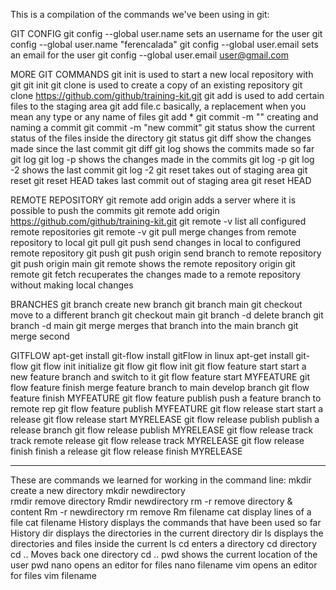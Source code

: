 This is a compilation of the commands we've been using in git:

GIT CONFIG
git config --global user.name             sets an username for the user
	git config --global user.name "ferencalada"
git config --global user.email            sets an email for the user
	git config --global user.email user@gmail.com

MORE GIT COMMANDS
git init                              is used to start a new local repository with git
	git init
git clone <link to repository>        is used to create a copy of an existing repository
	git clone https://github.com/github/training-kit.git
git add <file name.file type>         is used to add certain files to the staging area
	git add file.c
<asterisk>                            basically, a replacement when you mean any type or any name of files
	git add *
git commit -m "<commit name>"         creating and naming a commit
	git commit -m "new commit"
git status                            show the current status of the files inside the directory
	git status
git diff                              show the changes made since the last commit
	git diff
git log                               shows the commits made so far
	git log
git log -p                            shows the changes made in the commits
	git log -p
git log -2                            shows the last commit
	git log -2
git reset                             takes out of staging area
	git reset
git reset HEAD                        takes last commit out of staging area
	git reset HEAD

REMOTE REPOSITORY
git remote add origin <link to remote repository>       adds a server where it is possible to push the commits
	git remote add origin https://github.com/github/training-kit.git
git remote -v                                           list all configured remote repositories
	git remote -v
git pull                                                merge changes from remote repository to local
	git pull
git push                                                send changes in local to configured remote repository
	git push
git push origin <branch name>                           send branch to remote repository
	git push origin main
git remote                                              shows the remote repository origin
	git remote
git fetch                                               recuperates the changes made to a remote repository without making local changes

BRANCHES
git branch <branch name>                        create new branch
	git branch main
git checkout <branch name>                      move to a different branch
	git checkout main
git branch -d <branch name>                     delete branch
	git branch -d main 
git merge <branch name>                         merges that branch into the main branch
	git merge second

GITFLOW
apt-get install git-flow                         install gitFlow in linux
	apt-get install git-flow
git flow init                                    initialize git flow
	git flow init
git flow feature start                           start a new feature branch and switch to it
	git flow feature start MYFEATURE
git flow feature finish                          merge feature branch to main develop branch
	git flow feature finish MYFEATURE
git flow feature publish                         push a feature branch to remote rep
	git flow feature publish MYFEATURE
git flow release start                           start a release
	git flow release start MYRELEASE
git flow release publish                         publish a release branch
	git flow release publish MYRELEASE
git flow release track                           track remote release
	git flow release track MYRELEASE
git flow release finish                          finish a release
	git flow release finish MYRELEASE

----------------------------------------------------------------------------------------------------------
These are commands we learned for working in the command line:
mkdir                                          create a new directory 
	mkdir newdirectory                                    
rmdir                                          remove directory
	Rmdir newdirectory
rm -r                                          remove directory & content
	Rm -r newdirectory
rm                                             remove
	Rm filename
cat                                            display lines of a file
        cat filename
History                                        displays the commands that have been used so far
	History
dir                                            displays the directories in the current directory
	dir
ls                                             displays the directories and files inside the current
	ls
cd                                             enters a directory
	cd directory
cd ..                                          Moves back one directory
	cd ..
pwd                                            shows the current location of the user
	pwd
nano                                           opens an editor for files
	nano filename
vim                                            opens an editor for files
	vim filename

